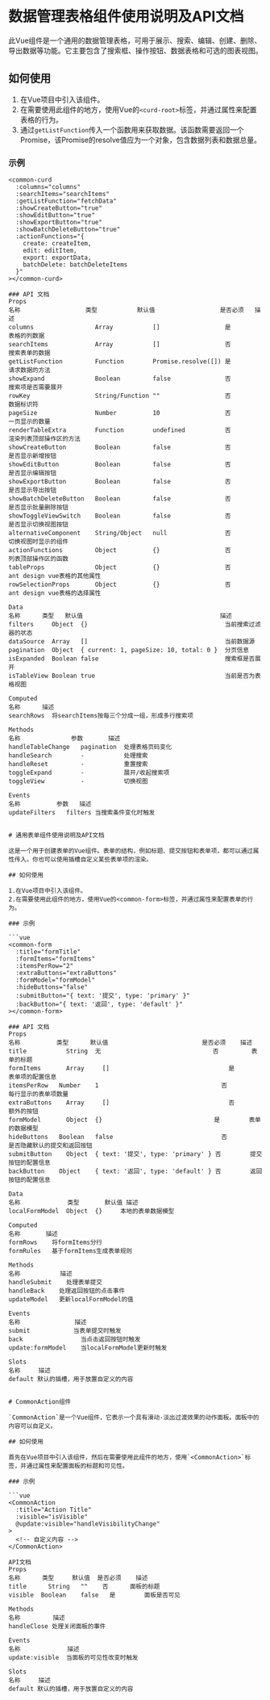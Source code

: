 # 数据管理表格组件使用说明及API文档

此Vue组件是一个通用的数据管理表格，可用于展示、搜索、编辑、创建、删除、导出数据等功能。它主要包含了搜索框、操作按钮、数据表格和可选的图表视图。

## 如何使用

1. 在Vue项目中引入该组件。
2. 在需要使用此组件的地方，使用Vue的`<curd-root>`标签，并通过属性来配置表格的行为。
3. 通过`getListFunction`传入一个函数用来获取数据。该函数需要返回一个Promise，该Promise的resolve值应为一个对象，包含数据列表和数据总量。

### 示例

```vue
<common-curd
  :columns="columns"
  :searchItems="searchItems"
  :getListFunction="fetchData"
  :showCreateButton="true"
  :showEditButton="true"
  :showExportButton="true"
  :showBatchDeleteButton="true"
  :actionFunctions="{
    create: createItem,
    edit: editItem,
    export: exportData,
    batchDelete: batchDeleteItems
  }"
></common-curd>

### API 文档
Props
名称	                类型	         默认值	              是否必须	 描述
columns	                Array	        []	                是	      表格的列数据
searchItems	            Array	        []	                否	      搜索表单的数据
getListFunction	        Function	    Promise.resolve([])	是	      请求数据的方法
showExpand	            Boolean	        false	            否	      搜索项是否需要展开
rowKey	                String/Function	""	                否	      数据标识符
pageSize	            Number	        10	                否	      一页显示的数量
renderTableExtra	    Function	    undefined	        否	      渲染列表顶部操作区的方法
showCreateButton	    Boolean	        false	            否	      是否显示新增按钮
showEditButton	        Boolean	        false	            否	      是否显示编辑按钮
showExportButton	    Boolean	        false	            否	      是否显示导出按钮
showBatchDeleteButton	Boolean	        false	            否	      是否显示批量删除按钮
showToggleViewSwitch	Boolean	        false	            否	      是否显示切换视图按钮
alternativeComponent	String/Object	null	            否	      切换视图时显示的组件
actionFunctions	        Object	        {}	                否	      列表顶部操作区的函数
tableProps	            Object	        {}	                否	      ant design vue表格的其他属性
rowSelectionProps	    Object	        {}	                否	      ant design vue表格的选择属性

Data
名称	    类型	 默认值	                                  描述
filters	    Object	{}	                                    当前搜索过滤器的状态
dataSource	Array	[]	                                    当前数据源
pagination	Object	{ current: 1, pageSize: 10, total: 0 }	分页信息
isExpanded	Boolean	false	                                搜索框是否展开
isTableView	Boolean	true	                                当前是否为表格视图

Computed
名称	    描述
searchRows	将searchItems按每三个分成一组，形成多行搜索项

Methods
名称	            参数	     描述
handleTableChange	pagination	处理表格页码变化
handleSearch	    -	        处理搜索
handleReset	        -	        重置搜索
toggleExpand	    -	        展开/收起搜索项
toggleView	        -	        切换视图

Events
名称	        参数	 描述
updateFilters	filters	当搜索条件变化时触发


# 通用表单组件使用说明及API文档

这是一个用于创建表单的Vue组件。表单的结构，例如标题、提交按钮和表单项，都可以通过属性传入。你也可以使用插槽自定义某些表单项的渲染。

## 如何使用

1.在Vue项目中引入该组件。
2.在需要使用此组件的地方，使用Vue的<common-form>标签，并通过属性来配置表单的行为。

### 示例

```vue
<common-form
  :title="formTitle"
  :formItems="formItems"
  :itemsPerRow="2"
  :extraButtons="extraButtons"
  :formModel="formModel"
  :hideButtons="false"
  :submitButton="{ text: '提交', type: 'primary' }"
  :backButton="{ text: '返回', type: 'default' }"
></common-form>

### API 文档
Props
名称	        类型	    默认值	                         是否必须	 描述
title	        String	无                               否	      表单的标题
formItems	    Array	  []	                             是	      表单项的配置信息
itemsPerRow	  Number	1	                               否	      每行显示的表单项数量
extraButtons	Array	  []	                             否	      额外的按钮
formModel	    Object	{}	                             是	      表单的数据模型
hideButtons	  Boolean	false	                           否	      是否隐藏默认的提交和返回按钮
submitButton	Object	{ text: '提交', type: 'primary' }	否	     提交按钮的配置信息
backButton	  Object	{ text: '返回', type: 'default' }	否	     返回按钮的配置信息

Data
名称	           类型	    默认值	描述
localFormModel	Object	{}	   本地的表单数据模型

Computed
名称	     描述
formRows	将formItems分行
formRules	基于formItems生成表单规则

Methods
名称	         描述
handleSubmit	处理表单提交
handleBack	  处理返回按钮的点击事件
updateModel	  更新localFormModel的值

Events
名称	             描述
submit	          当表单提交时触发
back	            当点击返回按钮时触发
update:formModel	当localFormModel更新时触发

Slots
名称	   描述
default	默认的插槽，用于放置自定义的内容


# CommonAction组件

`CommonAction`是一个Vue组件，它表示一个具有滑动-淡出过渡效果的动作面板。面板中的内容可以自定义。

## 如何使用

首先在Vue项目中引入该组件，然后在需要使用此组件的地方，使用`<CommonAction>`标签，并通过属性来配置面板的标题和可见性。

### 示例

```vue
<CommonAction
  :title="Action Title"
  :visible="isVisible"
  @update:visible="handleVisibilityChange"
>
  <!-- 自定义内容 -->
</CommonAction>

API文档
Props
名称	    类型	   默认值	是否必须	描述
title	   String 	""	  否	     面板的标题
visible	 Boolean	false	是	     面板是否可见

Methods
名称	       描述
handleClose	处理关闭面板的事件

Events
名称	           描述
update:visible	当面板的可见性改变时触发

Slots
名称	   描述
default	默认的插槽，用于放置自定义的内容
